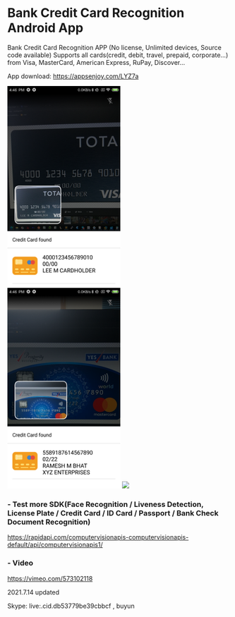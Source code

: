 # Bank Credit Card Recognition Android App
Bank Credit Card Recognition APP (No license, Unlimited devices, Source code available)
Supports all cards(credit, debit, travel, prepaid, corporate…) from Visa, MasterCard, American Express, RuPay, Discover…

App download: https://appsenjoy.com/LYZ7a

<img src="screeenshot/screen1.png" width="256"/> <img src="screeenshot/screen2.png" width="256"/>
<img src="screeenshot/creditcard_demo.gif" width="256"/>

### - Test more SDK(Face Recognition / Liveness Detection, License Plate / Credit Card / ID Card / Passport / Bank Check Document Recognition)
https://rapidapi.com/computervisionapis-computervisionapis-default/api/computervisionapis1/

### - Video
https://vimeo.com/573102118

2021.7.14 updated

Skype: live:.cid.db53779be39cbbcf   , buyun
